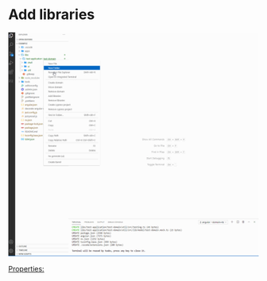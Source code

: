 # Add libraries

<p>
    <a target="_blank" rel="noopener noreferrer" href="https://github.com/srlee309/vscode-domain-schematics-extension/blob/main/gifs/add-libraries.gif?raw=true">
        <img src="https://github.com/srlee309/vscode-domain-schematics-extension/blob/main/gifs/add-libraries.gif?raw=true" alt="Demo" style="max-width:100%;">
    </a>
</p>

[Properties:](https://github.com/srlee309/domain/blob/master/packages/domain/src/schematics/add-libraries/schema.json)